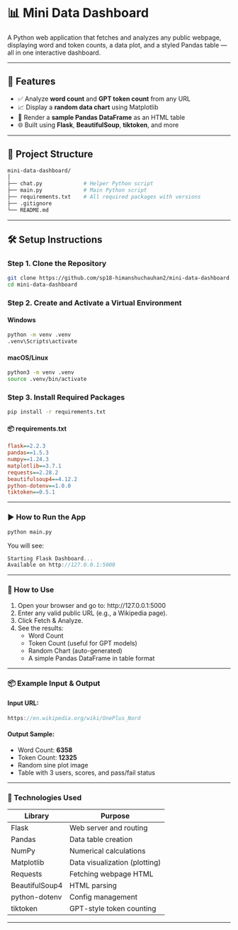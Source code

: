# 📊 Mini Data Dashboard

A Python web application that fetches and analyzes any public webpage, displaying word and token counts, a data plot, and a styled Pandas table — all in one interactive dashboard.

---

## 🚀 Features

- ✅ Analyze **word count** and **GPT token count** from any URL
- 📈 Display a **random data chart** using Matplotlib
- 🧮 Render a **sample Pandas DataFrame** as an HTML table
- 🌐 Built using **Flask**, **BeautifulSoup**, **tiktoken**, and more

---

## 📁 Project Structure

```bash
mini-data-dashboard/
│
├── chat.py             # Helper Python script
├── main.py             # Main Python script
├── requirements.txt    # All required packages with versions
├── .gitignore  
└── README.md
```

---

## 🛠️ Setup Instructions

### Step 1. Clone the Repository

```bash
git clone https://github.com/sp18-himanshuchauhan2/mini-data-dashboard.git
cd mini-data-dashboard
```

### Step 2. Create and Activate a Virtual Environment

#### Windows
```bash
python -m venv .venv
.venv\Scripts\activate
```

#### macOS/Linux
```bash
python3 -m venv .venv
source .venv/bin/activate
```

### Step 3. Install Required Packages

```bash
pip install -r requirements.txt
```

#### 📦 requirements.txt
```ini
flask==2.2.3
pandas==1.5.3
numpy==1.24.3
matplotlib==3.7.1
requests==2.28.2
beautifulsoup4==4.12.2
python-dotenv==1.0.0
tiktoken==0.5.1
```

---

### ▶️ How to Run the App

```bash
python main.py
```

<p>You will see:</p>

```cpp
Starting Flask Dashboard...
Available on http://127.0.0.1:5000
```

---

### 🧪 How to Use
<ol>
    <li>Open your browser and go to: http://127.0.0.1:5000</li>
    <li>Enter any valid public URL (e.g., a Wikipedia page).</li>
    <li>Click Fetch & Analyze.</li>
    <li>See the results:<ul>
        <li>Word Count</li>
        <li>Token Count (useful for GPT models)</li>
        <li>Random Chart (auto-generated)</li>
        <li>A simple Pandas DataFrame in table format</li>
    </ul></li>
</ol>

---

### 📦 Example Input & Output

#### Input URL:

```cpp
https://en.wikipedia.org/wiki/OnePlus_Nord
```

#### Output Sample:
<ul>
    <li>Word Count: <b>6358</b></li>
    <li>Token Count: <b>12325</b></li>
    <li>Random sine plot image</li>
    <li>Table with 3 users, scores, and pass/fail status</li>
</ul>

---

### 🧰 Technologies Used

| Library         | Purpose                           |
|-----------------|------------------------------------|
| Flask           | Web server and routing             |
| Pandas          | Data table creation                |
| NumPy           | Numerical calculations             |
| Matplotlib      | Data visualization (plotting)      |
| Requests        | Fetching webpage HTML              |
| BeautifulSoup4  | HTML parsing                       |
| python-dotenv   | Config management                  |
| tiktoken        | GPT-style token counting           |

---

